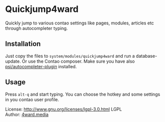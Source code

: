 # Quickjump4ward

Quickly jump to various contao settings like pages, modules, articles etc through autocompleter typing.


## Installation
Just copy the files to `system/modules/quickjump4ward` and run a database-update. Or use the Contao composer.
Make sure you have also [psi/autocompleter-plugin](https://github.com/psi-4ward/autocompleter-plugin) installed.

## Usage
Press `alt-q` and start typing.
You can choose the hotkey and some settings in you contao user profile.

License: http://www.gnu.org/licenses/lgpl-3.0.html LGPL <br>
Author: [4ward.media](http://www.4wardmedia.de)
